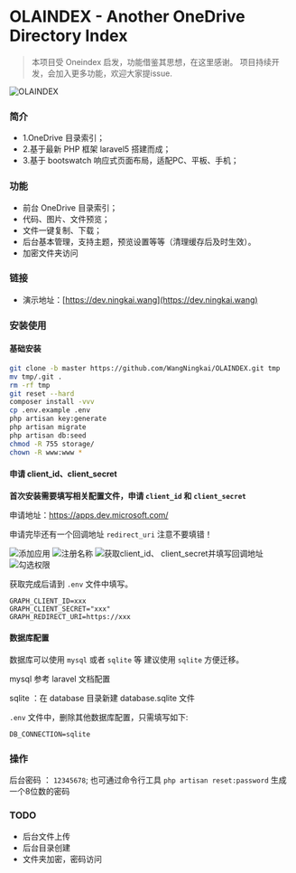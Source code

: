 OLAINDEX - Another OneDrive Directory Index
============================

> 本项目受 Oneindex 启发，功能借鉴其思想，在这里感谢。 项目持续开发，会加入更多功能，欢迎大家提issue.

![OLAINDEX](https://i.loli.net/2018/09/29/5baf23aa9d5ec.png)

### 简介

- 1.OneDrive 目录索引；
- 2.基于最新 PHP 框架 laravel5 搭建而成；
- 3.基于 bootswatch 响应式页面布局，适配PC、平板、手机；

### 功能
- 前台 OneDrive 目录索引；
- 代码、图片、文件预览；
- 文件一键复制、下载；
- 后台基本管理，支持主题，预览设置等等（清理缓存后及时生效）。
- 加密文件夹访问

### 链接
- 演示地址：[https://dev.ningkai.wang](https://dev.ningkai.wang)

### 安装使用

#### 基础安装

```bash
git clone -b master https://github.com/WangNingkai/OLAINDEX.git tmp 
mv tmp/.git . 
rm -rf tmp 
git reset --hard 
composer install -vvv 
cp .env.example .env
php artisan key:generate
php artisan migrate
php artisan db:seed
chmod -R 755 storage/
chown -R www:www *
```

#### 申请 client_id、client_secret
__首次安装需要填写相关配置文件，申请 `client_id` 和 `client_secret`__

申请地址：https://apps.dev.microsoft.com/ 

申请完毕还有一个回调地址 `redirect_uri` 注意不要填错！

![添加应用](https://i.loli.net/2018/09/29/5baf1b04c30d7.png)
![注册名称](https://i.loli.net/2018/09/29/5baf1b05b58e3.png)
![获取client_id、 client_secret并填写回调地址](https://i.loli.net/2018/09/29/5baf1b06e42d6.png)
![勾选权限](https://i.loli.net/2018/09/29/5baf1b07db8f3.png)

获取完成后请到 `.env` 文件中填写。

```markup
GRAPH_CLIENT_ID=xxx
GRAPH_CLIENT_SECRET="xxx"
GRAPH_REDIRECT_URI=https://xxx
```

#### 数据库配置

数据库可以使用 `mysql` 或者 `sqlite` 等 建议使用 `sqlite` 方便迁移。

mysql 参考 laravel 文档配置

sqlite ：在 database 目录新建 database.sqlite 文件

`.env` 文件中，删除其他数据库配置，只需填写如下:

```markup
DB_CONNECTION=sqlite
```  

### 操作

后台密码 ： `12345678`;
也可通过命令行工具 `php artisan reset:password` 生成一个8位数的密码

### TODO

- 后台文件上传
- 后台目录创建
- 文件夹加密，密码访问
